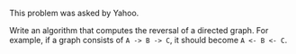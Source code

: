 This problem was asked by Yahoo.

Write an algorithm that computes the reversal of a directed graph. For example, if a graph consists of `A -> B -> C`, it should become `A <- B <- C`.
